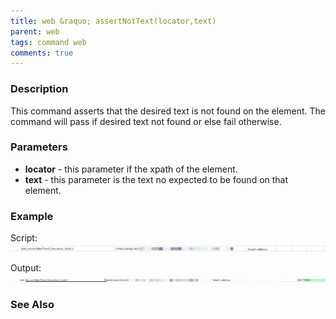 ```yaml
---
title: web &raquo; assertNotText(locator,text)
parent: web
tags: command web
comments: true
---
```


### Description
This command asserts that the desired text is not found on the element.  The command will pass if desired text not 
found or else fail otherwise.


### Parameters
- **locator** - this parameter if the xpath of the element.
- **text** - this parameter is the text no expected to be found on that element.


### Example
Script:<br/>
![](image/assertNotText_01.png)

Output:<br/>
![](image/assertNotText_02.png)


### See Also